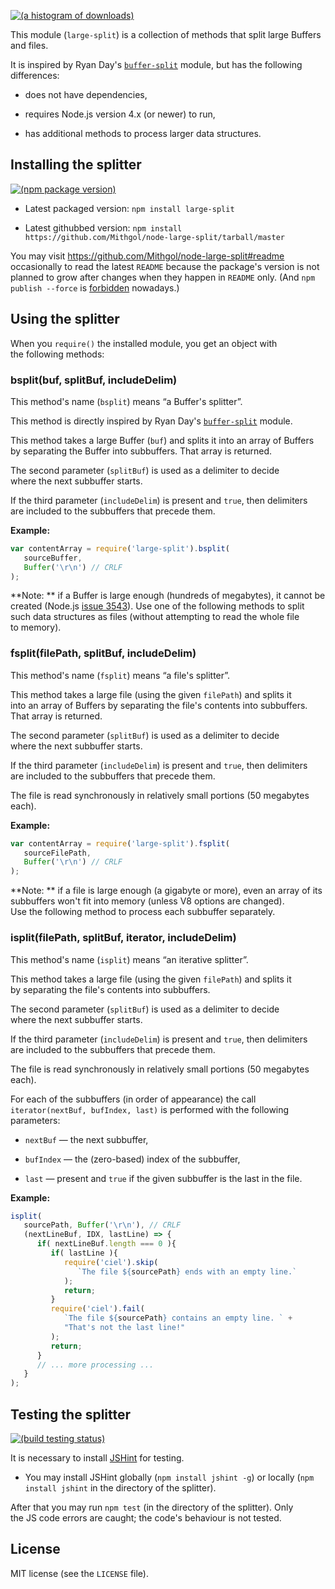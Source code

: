 [![(a histogram of downloads)](https://nodei.co/npm-dl/large-split.png?height=3)](https://npmjs.org/package/large-split)

This module (`large-split`) is a collection of methods that split large Buffers and files.

It is inspired by Ryan Day's [`buffer-split`](https://github.com/soldair/node-buffer-split) module, but has the following differences:

* does not have dependencies,

* requires Node.js version 4.x (or newer) to run,

* has additional methods to process larger data structures.

## Installing the splitter

[![(npm package version)](https://nodei.co/npm/large-split.png?downloads=true&downloadRank=true)](https://npmjs.org/package/large-split)

* Latest packaged version: `npm install large-split`

* Latest githubbed version: `npm install https://github.com/Mithgol/node-large-split/tarball/master`

You may visit https://github.com/Mithgol/node-large-split#readme occasionally to read the latest `README` because the package's version is not planned to grow after changes when they happen in `README` only. (And `npm publish --force` is [forbidden](http://blog.npmjs.org/post/77758351673/no-more-npm-publish-f) nowadays.)

## Using the splitter

When you `require()` the installed module, you get an object with the following methods:

### bsplit(buf, splitBuf, includeDelim)

This method's name (`bsplit`) means “a Buffer's splitter”.

This method is directly inspired by Ryan Day's [`buffer-split`](https://github.com/soldair/node-buffer-split) module.

This method takes a large Buffer (`buf`) and splits it into an array of Buffers by separating the Buffer into subbuffers. That array is returned.

The second parameter (`splitBuf`) is used as a delimiter to decide where the next subbuffer starts.

If the third parameter (`includeDelim`) is present and `true`, then delimiters are included to the subbuffers that precede them.

**Example:**

```js
var contentArray = require('large-split').bsplit(
   sourceBuffer,
   Buffer('\r\n') // CRLF
);
```

**Note: ** if a Buffer is large enough (hundreds of megabytes), it cannot be created (Node.js [issue 3543](https://github.com/nodejs/node/issues/3543)). Use one of the following methods to split such data structures as files (without attempting to read the whole file to memory).

### fsplit(filePath, splitBuf, includeDelim)

This method's name (`fsplit`) means “a file's splitter”.

This method takes a large file (using the given `filePath`) and splits it into an array of Buffers by separating the file's contents into subbuffers. That array is returned.

The second parameter (`splitBuf`) is used as a delimiter to decide where the next subbuffer starts.

If the third parameter (`includeDelim`) is present and `true`, then delimiters are included to the subbuffers that precede them.

The file is read synchronously in relatively small portions (50 megabytes each).

**Example:**

```js
var contentArray = require('large-split').fsplit(
   sourceFilePath,
   Buffer('\r\n') // CRLF
);
```

**Note: ** if a file is large enough (a gigabyte or more), even an array of its subbuffers won't fit into memory (unless V8 options are changed). Use the following method to process each subbuffer separately.

### isplit(filePath, splitBuf, iterator, includeDelim)

This method's name (`isplit`) means “an iterative splitter”.

This method takes a large file (using the given `filePath`) and splits it by separating the file's contents into subbuffers.

The second parameter (`splitBuf`) is used as a delimiter to decide where the next subbuffer starts.

If the third parameter (`includeDelim`) is present and `true`, then delimiters are included to the subbuffers that precede them.

The file is read synchronously in relatively small portions (50 megabytes each).

For each of the subbuffers (in order of appearance) the call `iterator(nextBuf, bufIndex, last)` is performed with the following parameters:

* `nextBuf` — the next subbuffer,

* `bufIndex` — the (zero-based) index of the subbuffer,

* `last` — present and `true` if the given subbuffer is the last in the file.

**Example:**

```js
isplit(
   sourcePath, Buffer('\r\n'), // CRLF
   (nextLineBuf, IDX, lastLine) => {
      if( nextLineBuf.length === 0 ){
         if( lastLine ){
            require('ciel').skip(
               `The file ${sourcePath} ends with an empty line.`
            );
            return;
         }
         require('ciel').fail(
            `The file ${sourcePath} contains an empty line. ` +
            "That's not the last line!"
         );
         return;
      }
      // ... more processing ...
   }
);
```

## Testing the splitter

[![(build testing status)](https://img.shields.io/travis/Mithgol/node-large-split/master.svg?style=plastic)](https://travis-ci.org/Mithgol/node-large-split)

It is necessary to install [JSHint](http://jshint.com/) for testing.

* You may install JSHint globally (`npm install jshint -g`) or locally (`npm install jshint` in the directory of the splitter).

After that you may run `npm test` (in the directory of the splitter). Only the JS code errors are caught; the code's behaviour is not tested.

## License

MIT license (see the `LICENSE` file).